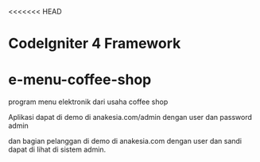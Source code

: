 <<<<<<< HEAD
# CodeIgniter 4 Framework

# e-menu-coffee-shop
program menu elektronik dari usaha coffee shop

Aplikasi dapat di demo di anakesia.com/admin dengan user dan password admin

dan bagian pelanggan di demo di anakesia.com dengan user dan sandi dapat di lihat di sistem admin.
